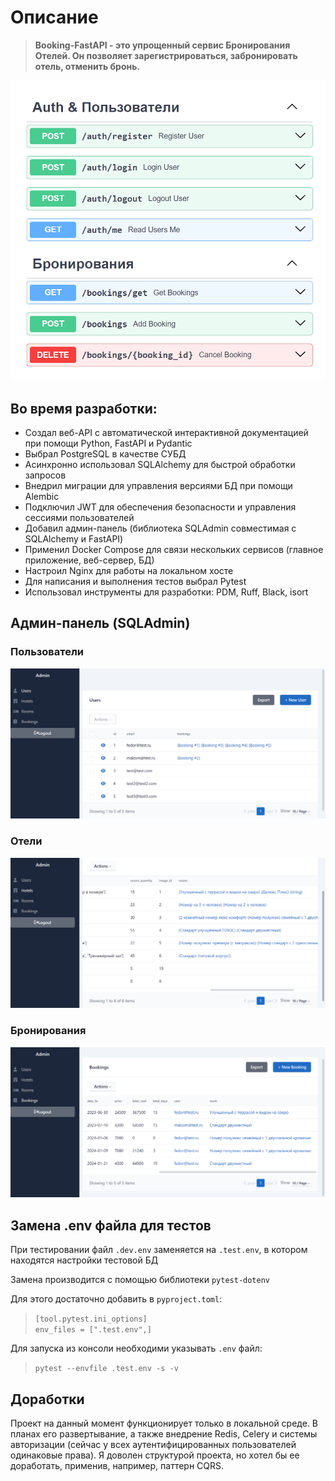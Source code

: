 # Описание
> **Booking-FastAPI - это упрощенный сервис Бронирования Отелей. Он позволяет зарегистрироваться, забронировать отель, отменить бронь.**

![](documentation_images/docs_base.png)

## Во время разработки:
-	Создал веб-API с автоматической интерактивной документацией при помощи Python, FastAPI и Pydantic
-	Выбрал PostgreSQL в качестве СУБД
-	Асинхронно использовал SQLAlchemy для быстрой обработки запросов
-	Внедрил миграции для управления версиями БД при помощи Alembic
-	Подключил JWT для обеспечения безопасности и управления сессиями пользователей
-	Добавил админ-панель (библиотека SQLAdmin совместимая с SQLAlchemy и FastAPI)
-	Применил Docker Compose для связи нескольких сервисов (главное приложение, веб-сервер, БД)
-	Настроил Nginx для работы на локальном хосте
-	Для написания и выполнения тестов выбрал Pytest
-	Использовал инструменты для разработки: PDM, Ruff, Black, isort

## Админ-панель (SQLAdmin)

### Пользователи
![](documentation_images/admin_1_users.png)

### Отели
![](documentation_images/admin_2_hotels.png)

### Бронирования
![](documentation_images/admin_3_bookings.png)

## Замена .env файла для тестов
При тестировании файл `.dev.env` заменяется на `.test.env`, в котором находятся настройки тестовой БД

Замена производится с помощью библиотеки `pytest-dotenv`

Для этого достаточно добавить в `pyproject.toml`:
> `[tool.pytest.ini_options]`
> <br />
> `env_files = [".test.env",]`

Для запуска из консоли необходими указывать `.env` файл:
> `pytest --envfile .test.env -s -v`

## Доработки
Проект на данный момент функционирует только в локальной среде. В планах его развертывание, а также внедрение Redis, Celery и системы авторизации (сейчас у всех аутентифицированных пользователей одинаковые права). Я доволен структурой проекта, но хотел бы ее доработать, применив, например, паттерн CQRS.